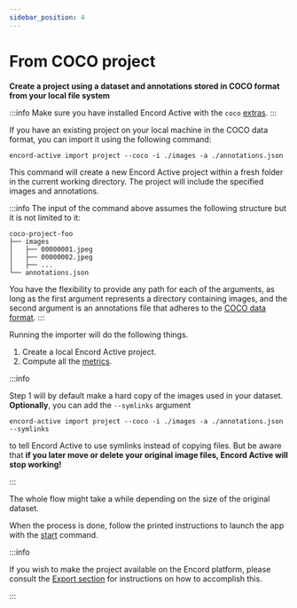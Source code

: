 ```yaml
---
sidebar_position: 4
---
```


# From COCO project

**Create a project using a dataset and annotations stored in COCO format from your local file system**

:::info
Make sure you have installed Encord Active with the `coco` [extras](../installation#coco-extras).
:::

If you have an existing project on your local machine in the COCO data format, you can import it using the following command:

```shell
encord-active import project --coco -i ./images -a ./annotations.json
```

This command will create a new Encord Active project within a fresh folder in the current working directory.
The project will include the specified images and annotations.

:::info
The input of the command above assumes the following structure but it is not limited to it:

```
coco-project-foo
├── images
│   ├── 00000001.jpeg
│   ├── 00000002.jpeg
│   ├── ...
└── annotations.json
```

You have the flexibility to provide any path for each of the arguments, as long as the first argument represents a directory containing images, and the second argument is an annotations file that adheres to the [COCO data format][coco-data-format].
:::

Running the importer will do the following things.

1. Create a local Encord Active project.
2. Compute all the [metrics](/category/quality-metrics).

:::info

Step 1 will by default make a hard copy of the images used in your dataset.
**Optionally**, you can add the `--symlinks` argument

```shell
encord-active import project --coco -i ./images -a ./annotations.json --symlinks
```

to tell Encord Active to use symlinks instead of copying files. But be aware that **if you later move or delete your original image files, Encord Active will stop working!**

:::

The whole flow might take a while depending on the size of the original dataset.

When the process is done, follow the printed instructions to launch the app with the [start](../cli#start) command.

:::info

If you wish to make the project available on the Encord platform, please consult the [Export section](../user-guide/exporting#export-to-encord) for instructions on how to accomplish this.

:::


[coco-data-format]: https://cocodataset.org/#format-data
